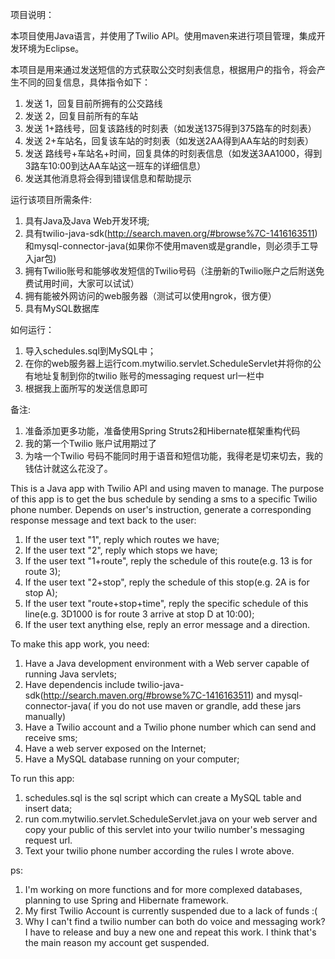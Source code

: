 项目说明：

本项目使用Java语言，并使用了Twilio API。使用maven来进行项目管理，集成开发环境为Eclipse。

本项目是用来通过发送短信的方式获取公交时刻表信息，根据用户的指令，将会产生不同的回复信息，具体指令如下：

   1. 发送 1，回复目前所拥有的公交路线
   2. 发送 2，回复目前所有的车站
   3. 发送 1+路线号，回复该路线的时刻表（如发送1375得到375路车的时刻表）
   4. 发送 2+车站名，回复该车站的时刻表（如发送2AA得到AA车站的时刻表）
   5. 发送 路线号+车站名+时间，回复具体的时刻表信息（如发送3AA1000，得到3路车10:00到达AA车站这一班车的详细信息）
   6. 发送其他消息将会得到错误信息和帮助提示

运行该项目所需条件:

   1. 具有Java及Java Web开发环境;
   2. 具有twilio-java-sdk(http://search.maven.org/#browse%7C-1416163511)和mysql-connector-java(如果你不使用maven或是grandle，则必须手工导入jar包)
   3. 拥有Twilio账号和能够收发短信的Twilio号码（注册新的Twilio账户之后附送免费试用时间，大家可以试试）
   4. 拥有能被外网访问的web服务器（测试可以使用ngrok，很方便）
   5. 具有MySQL数据库

如何运行：

   1. 导入schedules.sql到MySQL中；
   2. 在你的web服务器上运行com.mytwilio.servlet.ScheduleServlet并将你的公有地址复制到你的twilio 账号的messaging request url一栏中
   3. 根据我上面所写的发送信息即可
   
备注:

   1. 准备添加更多功能，准备使用Spring Struts2和Hibernate框架重构代码
   2. 我的第一个Twilio 账户试用期过了
   3. 为啥一个Twilio 号码不能同时用于语音和短信功能，我得老是切来切去，我的钱估计就这么花没了。

This is a Java app with Twilio API and using maven to manage. 
The purpose of this app is to get the bus schedule by sending a sms to a specific Twilio phone number. Depends on user's instruction, generate a corresponding response message and text back to the user:
  1. If the user text "1", reply which routes we have; 
  2. If the user text "2", reply which stops we have; 
  3. If the user text "1+route", reply the schedule of this route(e.g. 13 is for route 3); 
  4. If the user text "2+stop", reply the schedule of this stop(e.g. 2A is for stop A); 
  5. If the user text "route+stop+time", reply the specific schedule of this line(e.g. 3D1000 is for route 3 arrive at stop D at 10:00); 
  6. If the user text anything else, reply an error message and a direction.
	
To make this app work, you need: 
  1. Have a Java development environment with a Web server capable of running Java servlets;
  2. Have dependencis include twilio-java-sdk(http://search.maven.org/#browse%7C-1416163511) and mysql-connector-java( if you do not use maven or grandle, add these jars manually)
  3. Have a Twilio account and a Twilio phone number which can send and receive sms;
  4. Have a web server exposed on the Internet;
  5. Have a MySQL database running on your computer;

To run this app:
 1. schedules.sql is the sql script which can create a MySQL table and insert data;
 2. run com.mytwilio.servlet.ScheduleServlet.java on your web server and copy your public of this servlet into your twilio number's messaging request url.
 3. Text your twilio phone number according the rules I wrote above.
 
ps: 
 1. I'm working on more functions and for more complexed databases, planning to use Spring and Hibernate framework.
 2. My first Twilio Account is currently suspended due to a lack of funds :(
 3. Why I can't find a twilio number can both do voice and messaging work? I have to release and buy a new one and repeat this work. I think that's the main reason my account get suspended.



